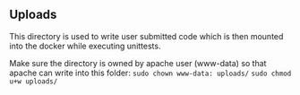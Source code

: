 ## Uploads

This directory is used to write user submitted code which is then mounted into the docker while executing unittests.

Make sure the directory is owned by apache user (www-data) so that apache can write into this folder:
 `sudo chown www-data: uploads/`
 `sudo chmod u+w uploads/`
